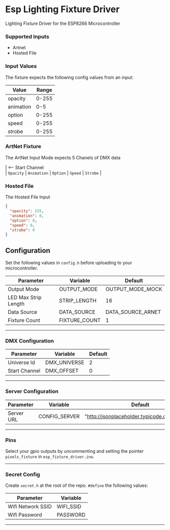 # Esp Lighting Fixture Driver

Lighting Fixture Driver for the ESP8266 Microcontroller

<!-- markdownlint-disable MD001 -->

### Supported Inputs

<!-- markdownlint-enable MD001 -->

- Artnet
- Hosted File

### Input Values

The fixture expects the following config values from an input:

| Value     | Range |
| --------- | ----- |
| opacity   | 0-255 |
| animation | 0-5   |
| option    | 0-255 |
| speed     | 0-255 |
| strobe    | 0-255 |

### ArtNet Fixture

The ArtNet Input Mode expects 5 Chanels of DMX data

| <-- Start Channel \
| `Opacity` | `Animation` | `Option` | `Speed` | `Strobe` |

### Hosted File

The Hosted File Input 

```json
{
  "opacity": 255,
  "animation": 0,
  "option": 0,
  "speed": 0,
  "strobe": 0
}
```

## Configuration

Set the following values in `config.h` before uploading to your microcontroller.

| Parameter            | Variable      | Default           |
| -------------------- | ------------- | ----------------- |
| Output Mode          | OUTPUT_MODE   | OUTPUT_MODE_MOCK  |
| LED Max Strip Length | STRIP_LENGTH  | 16                |
| Data Source          | DATA_SOURCE   | DATA_SOURCE_ARNET |
| Fixture Count        | FIXTURE_COUNT | 1                 |

---

### DMX Configuration

| Parameter     | Variable     | Default |
| ------------- | ------------ | ------- |
| Universe Id   | DMX_UNIVERSE | 2       |
| Start Channel | DMX_OFFSET   | 0       |

---

### Server Configuration

| Parameter  | Variable      | Default                                       |
| ---------- | ------------- | --------------------------------------------- |
| Server URL | CONFIG_SERVER | "http://jsonplaceholder.typicode.com/users/1" |

---

### Pins

Select your gpio outputs by uncommenting and setting the pointer `pixels_fixture` in `esp_fixture_driver.ino`.

---

### Secret Config

Create `secret.h` at the root of the repo. `#define` the following values:

| Parameter         | Variable  |
| ----------------- | --------- |
| Wifi Network SSID | WIFI_SSID |
| Wifi Password     | PASSWORD  |

---
